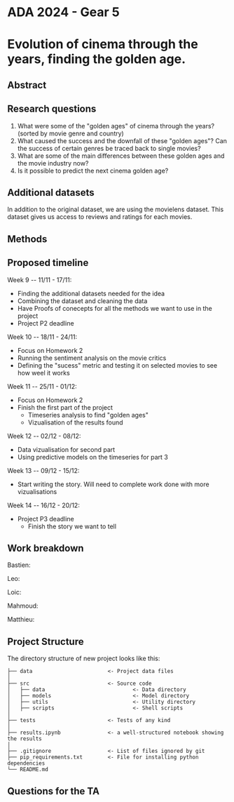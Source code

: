 # ADA 2024 - Gear 5


# Evolution of cinema through the years, finding the golden age.

## Abstract


## Research questions
1. What were some of the "golden ages" of cinema through the years? (sorted by movie genre and country)
2. What caused the success and the downfall of these "golden ages"? Can the success of certain genres be traced back to single movies?
3. What are some of the main differences between these golden ages and the movie industry now?
4. Is it possible to predict the next cinema golden age?

## Additional datasets
In addition to the original dataset, we are using the movielens dataset. This dataset gives us access to reviews and ratings for each movies. 


## Methods




## Proposed timeline
Week 9 -- 11/11 - 17/11: 
- Finding the additional datasets needed for the idea
- Combining the dataset and cleaning the data
- Have Proofs of conecepts for all the methods we want to use in the project
- Project P2 deadline

Week 10 -- 18/11 - 24/11: 
- Focus on Homework 2
- Running the sentiment analysis on the movie critics
- Defining the "sucess" metric and testing it on selected movies to see how weel it works

Week 11 -- 25/11 - 01/12: 
- Focus on Homework 2
- Finish the first part of the project
    - Timeseries analysis to find "golden ages"
    - Vizualisation of the results found

Week 12 -- 02/12 - 08/12: 
- Data vizualisation for second part
- Using predictive models on the timeseries for part 3

Week 13 -- 09/12 - 15/12: 
- Start writing the story. Will need to complete work done with more vizualisations

Week 14 -- 16/12 - 20/12: 
- Project P3 deadline
    - Finish the story we want to tell


## Work breakdown
Bastien: 

Leo:

Loic:

Mahmoud:

Matthieu:


## Project Structure
The directory structure of new project looks like this:

```
├── data                        <- Project data files
│
├── src                         <- Source code
│   ├── data                            <- Data directory
│   ├── models                          <- Model directory
│   ├── utils                           <- Utility directory
│   ├── scripts                         <- Shell scripts
│
├── tests                       <- Tests of any kind
│
├── results.ipynb               <- a well-structured notebook showing the results
│
├── .gitignore                  <- List of files ignored by git
├── pip_requirements.txt        <- File for installing python dependencies
└── README.md
```

## Questions for the TA